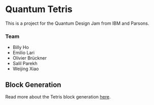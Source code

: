 # Quantum Tetris

This is a project for the Quantum Design Jam from IBM and Parsons.

### Team

- Billy Ho 
- Emilio Lari
- Olivier Brückner
- Salil Parekh
- Weijing Xiao


## Block Generation

Read more about the Tetris block generation [here](tetris-block-generator/README.md).